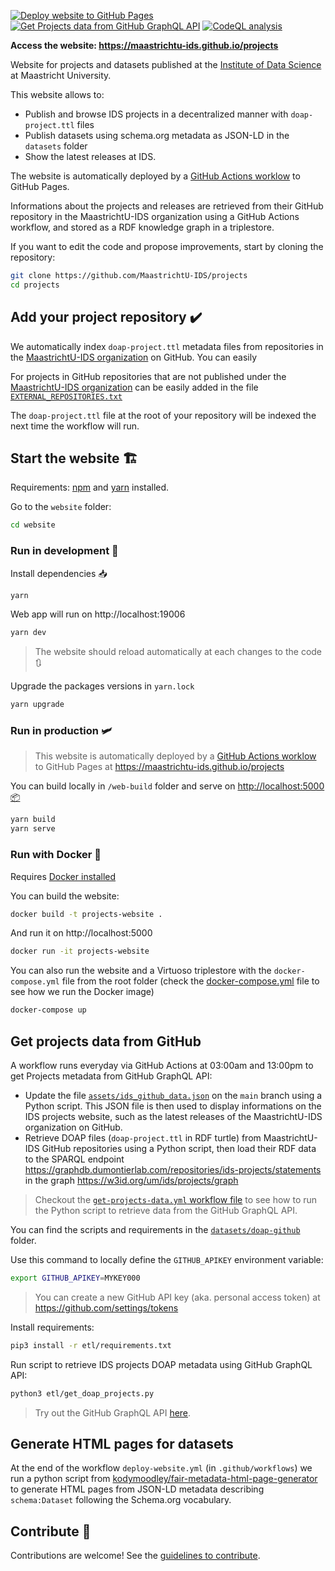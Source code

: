 [![Deploy website to GitHub Pages](https://github.com/MaastrichtU-IDS/projects/actions/workflows/deploy-website.yml/badge.svg)](https://github.com/MaastrichtU-IDS/projects/actions/workflows/deploy-website.yml) [![Get Projects data from GitHub GraphQL API](https://github.com/MaastrichtU-IDS/projects/actions/workflows/get-projects-data.yml/badge.svg)](https://github.com/MaastrichtU-IDS/projects/actions/workflows/get-projects-data.yml) [![CodeQL analysis](https://github.com/MaastrichtU-IDS/projects/actions/workflows/codeql-analysis.yml/badge.svg)](https://github.com/MaastrichtU-IDS/projects/actions/workflows/codeql-analysis.yml)

**Access the website: https://maastrichtu-ids.github.io/projects**

Website for projects and datasets published at the [Institute of Data Science](http://maastrichtuniversity.nl/ids/) at Maastricht University.

This website allows to:

* Publish and browse IDS projects in a decentralized manner with `doap-project.ttl` files
* Publish datasets using schema.org metadata as JSON-LD in the `datasets` folder
* Show the latest releases at IDS.

The website is automatically deployed by a [GitHub Actions worklow](https://github.com/MaastrichtU-IDS/projects/actions?query=workflow%3A%22Deploy+to+GitHub+Pages%22) to GitHub Pages.

Informations about the projects and releases are retrieved from their GitHub repository in the MaastrichtU-IDS organization using a GitHub Actions workflow, and stored as a RDF knowledge graph in a triplestore.

If you want to edit the code and propose improvements, start by cloning the repository:

```bash
git clone https://github.com/MaastrichtU-IDS/projects
cd projects
```

## Add your project repository ✔️

We automatically index `doap-project.ttl` metadata files from repositories in the [MaastrichtU-IDS organization](https://github.com/MaastrichtU-IDS) on GitHub. You can easily

For projects in GitHub repositories that are not published under the [MaastrichtU-IDS organization](https://github.com/MaastrichtU-IDS) can be  easily added in the file [`EXTERNAL_REPOSITORIES.txt`](https://github.com/MaastrichtU-IDS/projects/blob/main/EXTERNAL_REPOSITORIES.txt)

The `doap-project.ttl` file at the root of your repository will be indexed the next time the workflow will run.

## Start the website 🏗️

Requirements:  [npm](https://www.npmjs.com/get-npm) and [yarn](https://classic.yarnpkg.com/en/docs/install/#debian-stable) installed.

Go to the `website` folder:

```bash
cd website
```

### Run in development :construction:

Install dependencies :inbox_tray:

```bash
yarn
```

Web app will run on http://localhost:19006

```bash
yarn dev
```

> The website should reload automatically at each changes to the code :arrows_clockwise:

Upgrade the packages versions in `yarn.lock`

```bash
yarn upgrade
```

### Run in production 🛩️

> This website is automatically deployed by a [GitHub Actions worklow](https://github.com/MaastrichtU-IDS/projects/actions?query=workflow%3A%22Deploy+to+GitHub+Pages%22) to GitHub Pages at https://maastrichtu-ids.github.io/projects

You can build locally in `/web-build` folder and serve on [http://localhost:5000 :package:](http://localhost:5000)

```bash
yarn build
yarn serve
```

### Run with Docker 🐳

Requires [Docker installed](https://docs.docker.com/get-docker/)

You can build the website:

```bash
docker build -t projects-website .
```

And run it on http://localhost:5000

```bash
docker run -it projects-website
```

You can also run the website and a Virtuoso triplestore with the `docker-compose.yml` file from the root folder (check the [docker-compose.yml](/docker-compose.yml) file to see how we run the Docker image)

```bash
docker-compose up
```

## Get projects data from GitHub

A workflow runs everyday via GitHub Actions at 03:00am and 13:00pm to get Projects metadata from GitHub GraphQL API:

* Update the file [`assets/ids_github_data.json`](https://github.com/MaastrichtU-IDS/projects/blob/main/assets/ids_github_data.json) on the `main` branch using a Python script. This JSON file is then used to display informations on the IDS projects website, such as the latest releases of the MaastrichtU-IDS organization on GitHub.
* Retrieve DOAP files (`doap-project.ttl` in RDF turtle) from MaastrichtU-IDS GitHub repositories using a Python script, then load their RDF data to the SPARQL endpoint https://graphdb.dumontierlab.com/repositories/ids-projects/statements in the graph https://w3id.org/um/ids/projects/graph

> Checkout the [`get-projects-data.yml` workflow file](https://github.com/MaastrichtU-IDS/projects/blob/main/.github/workflows/get-projects-data.yml) to see how to run the Python script to retrieve data from the GitHub GraphQL API.

You can find the scripts and requirements in the [`datasets/doap-github`](https://github.com/MaastrichtU-IDS/projects/tree/main/datasets/doap-github) folder.

Use this command to locally define the `GITHUB_APIKEY` environment variable:

```bash
export GITHUB_APIKEY=MYKEY000
```

> You can create a new GitHub API key (aka. personal access token) at https://github.com/settings/tokens

Install requirements:

```bash
pip3 install -r etl/requirements.txt
```

Run script to retrieve IDS projects DOAP metadata using GitHub GraphQL API:

```bash
python3 etl/get_doap_projects.py
```

> Try out the GitHub GraphQL API [here](https://developer.github.com/v4/explorer/).

## Generate HTML pages for datasets

At the end of the workflow `deploy-website.yml` (in `.github/workflows`) we run a python script from [kodymoodley/fair-metadata-html-page-generator](https://github.com/kodymoodley/fair-metadata-html-page-generator) to generate HTML pages from JSON-LD metadata describing `schema:Dataset` following the Schema.org vocabulary.

## Contribute 🤝

Contributions are welcome! See the [guidelines to contribute](/CONTRIBUTING.md).
